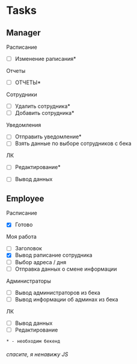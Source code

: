 # Tasks

## **Manager**

Расписание
- [ ] Изменение раписания*

Отчеты
- [ ] ОТЧЕТЫ*

Сотрудники
- [ ] Удалить сотрудника*
- [ ] Добавить сотрудника*

Уведомления
- [ ] Отправить уведомление*
- [ ] Взять данные по выборе сотрудников с бека

ЛК
- [ ] Редактирование*
- [ ] Вывод данных


## **Employee**

Расписание
- [x] Готово 

Моя работа
- [ ] Заголовок
- [x] Вывод раписание сотрудника
- [ ] Выбор адреса / дня
- [ ] Отправка данных о смене информации

Администраторы
- [ ] Вывод администраторов из бека
- [ ] Вывод информации об админах из бека

ЛК
- [ ] Вывод данных
- [ ] Редактирование

`* - необходим бекенд`



###### спасите, я ненавижу JS
